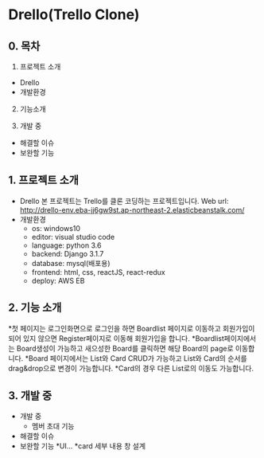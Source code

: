 # Drello(Trello Clone)

## 0. 목차
1. 프로젝트 소개
  * Drello
  * 개발환경
2. 기능소개

3. 개발 중
  * 해결할 이슈
  * 보완할 기능

## 1. 프로젝트 소개
* Drello
  본 프로젝트는 Trello를 클론 코딩하는 프로젝트입니다.
  Web url: http://drello-env.eba-jj6gw9st.ap-northeast-2.elasticbeanstalk.com/
* 개발환경
  * os: windows10
  * editor: visual studio code
  * language: python 3.6
  * backend: Django 3.1.7
  * database: mysql(배포용)
  * frontend: html, css, reactJS, react-redux
  * deploy: AWS EB

## 2. 기능 소개
  *첫 페이지는 로그인화면으로 로그인을 하면 Boardlist 페이지로 이동하고 회원가입이 되어 있지 않으면 Register페이지로 이동해 회원가입을 합니다.
  *Boardlist페이지에서는 Board생성이 가능하고 새으성한 Board를 클릭하면 해당 Board의 page로 이동합니다.
  *Board 페이지에서는 List와 Card CRUD가 가능하고 List와 Card의 순서를 drag&drop으로 변경이 가능합니다.
  *Card의 경우 다른 List로의 이동도 가능합니다.
  
## 3. 개발 중
* 개발 중
  * 멤버 초대 기능
* 해결할 이슈
* 보완할 기능
  *UI...
  *card 세부 내용 창 설계
 

